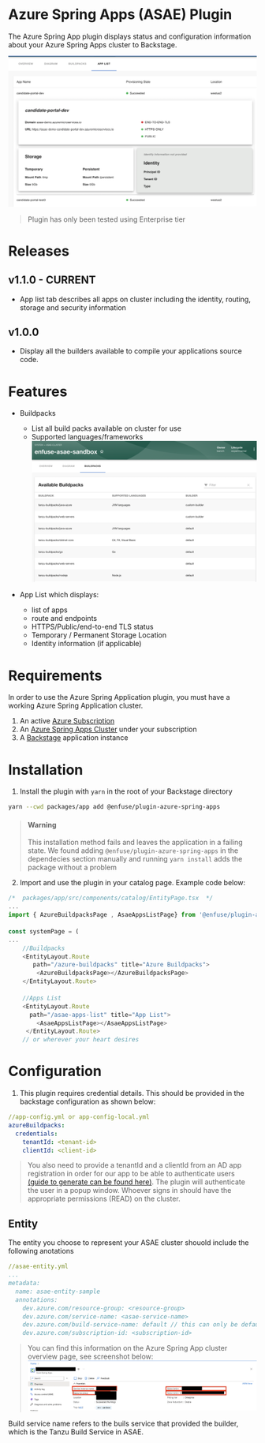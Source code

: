 # Azure Spring Apps (ASAE) Plugin
The Azure Spring App plugin displays status and configuration information about your Azure Spring Apps  cluster to Backstage. 

![ASAE Apps list](./docs/asae-app-list.png)

> Plugin has only been tested using Enterprise tier

# Releases
## v1.1.0 -  CURRENT
- App list tab describes all apps on cluster including the identity, routing, storage and security information
## v1.0.0 
- Display all the builders available to compile your applications source code. 

# Features
* Buildpacks
  * List all build packs available on cluster for use
  * Supported languages/frameworks
![Azure Buildpacks](./docs/buildpacks.png)

* App List which displays:
  * list of apps
  * route and endpoints
  * HTTPS/Public/end-to-end TLS status
  * Temporary / Permanent Storage Location
  * Identity information (if applicable)
# Requirements
In order to use the Azure Spring Application plugin, you must have a working Azure Spring Application cluster.

1. An active [Azure Subscription](https://azure.microsoft.com/en-us/free/)
2. An [Azure Spring Apps Cluster](https://learn.microsoft.com/en-us/azure/spring-apps/) under your subscription
3. A [Backstage](https://backstage.io/docs/getting-started/) application instance

# Installation

1. Install the plugin with `yarn` in the root of your Backstage directory

```sh
yarn --cwd packages/app add @enfuse/plugin-azure-spring-apps
```

>#### Warning
>This installation method fails and leaves the application in a failing state. We found adding `@enfuse/plugin-azure-spring-apps` in the dependecies section manually and running `yarn install` adds the package without a problem

2. Import and use the plugin in your catalog page. Example code below:

``` js
/*  packages/app/src/components/catalog/EntityPage.tsx  */
...
import { AzureBuildpacksPage , AsaeAppsListPage} from '@enfuse/plugin-azure-spring-apps';

const systemPage = (
...
    //Buildpacks
    <EntityLayout.Route 
       path="/azure-buildpacks" title="Azure Buildpacks">
        <AzureBuildpacksPage></AzureBuildpacksPage>
    </EntityLayout.Route>

    //Apps List
    <EntityLayout.Route 
      path="/asae-apps-list" title="App List">
        <AsaeAppsListPage></AsaeAppsListPage>
     </EntityLayout.Route>
    // or wherever your heart desires
```
# Configuration
1. This plugin requires credential details. This should be provided in the backstage configuration as shown below:

```yml
//app-config.yml or app-config-local.yml
azureBuildpacks:
  credentials:
    tenantId: <tenant-id>
    clientId: <client-id>
```
 
> You also need to provide a tenantId and a clientId from an AD app registration in order for our app to be able to authenticate users [(guide to generate can be found here)](https://learn.microsoft.com/en-us/azure/active-directory/develop/quickstart-register-app). The plugin will authenticate the user in a popup window. Whoever signs in should have the appropriate permissions (READ) on the cluster.

## Entity
The entity you choose to represent your ASAE cluster shouold include the following anotations

```yml
//asae-entity.yml 
...
metadata:
  name: asae-entity-sample
  annotations:
    dev.azure.com/resource-group: <resource-group>
    dev.azure.com/service-name: <asae-service-name>
    dev.azure.com/build-service-name: default // this can only be default for now
    dev.azure.com/subscription-id: <subscription-id>
```

> You can find this information on the Azure Spring App cluster overview page, see screenshot below:
![ASAE INFO](./docs/asae-info.png)

Build service name refers to the buils service that provided the builder, which is the Tanzu Build Service in ASAE. 